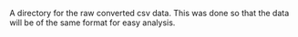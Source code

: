 A directory for the raw converted csv data.
This was done so that the data will be of the same format for easy analysis.
